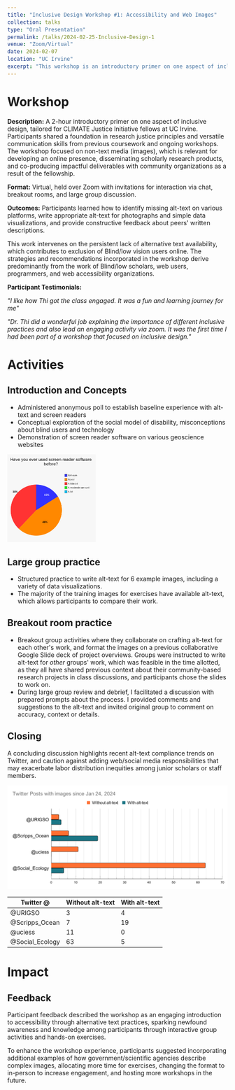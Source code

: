 ```yaml
---
title: "Inclusive Design Workshop #1: Accessibility and Web Images"
collection: talks
type: "Oral Presentation"
permalink: /talks/2024-02-25-Inclusive-Design-1
venue: "Zoom/Virtual"
date: 2024-02-07
location: "UC Irvine"
excerpt: "This workshop is an introductory primer on one aspect of inclusive design, tailored for CLIMATE Justice Initiative fellows at UC Irvine"
---
```

# Workshop

**Description:** A 2-hour introductory primer on one aspect of inclusive design, tailored for CLIMATE Justice Initiative fellows at UC Irvine. Participants shared a foundation in research justice principles and versatile communication skills from previous coursework and ongoing workshops.  The workshop focused on non-text media (images), which is relevant for developing an online presence, disseminating scholarly research products, and co-producing impactful deliverables with community organizations as a result of the fellowship. 

**Format:** Virtual, held over Zoom with invitations for interaction via chat, breakout rooms, and large group discussion.

**Outcomes:** Participants learned how to identify missing alt-text on various platforms, write appropriate alt-text for photographs and simple data visualizations, and provide constructive feedback about peers' written descriptions.

This work intervenes on the persistent lack of alternative text availability, which contributes to exclusion of Blind/low vision users online. The strategies and recommendations incorporated in the workshop derive predominantly from the work of Blind/low scholars, web users, programmers, and web accessibility organizations. 

**Participant Testimonials:** 

*"I like how Thi got the class engaged. It was a fun and learning journey for me"*

*"Dr. Thi did a wonderful job explaining the importance of different inclusive practices and also lead an engaging activity via zoom. It was the first time I had been part of a workshop that focused on inclusive design."*

# Activities

## Introduction and Concepts
* Administered anonymous poll to establish baseline experience with alt-text and screen readers
* Conceptual exploration of the social model of disability, misconceptions about blind users and technology
* Demonstration of screen reader software on various geoscience websites
  
<img src="/images/inclusive_design_screenreader_annotate.png"  width="40%" height="40%" alt = "Pie chart showing screenreader usage: 46% never, 38% a little bit, 15% not sure">

## Large group practice
* Structured practice to write alt-text for 6 example images, including a variety of data visualizations.  
* The majority of the training images for exercises have available alt-text, which allows participants to compare their work.

## Breakout room practice
* Breakout group activities where they collaborate on crafting alt-text for each other's work, and format the images on a previous collaborative Google Slide deck of project overviews. Groups were instructed to write alt-text for *other* groups' work, which was feasible in the time allotted, as they all have shared previous context about their community-based research projects in class discussions, and participants chose the slides to work on.
* During large group review and debrief, I facilitated a discussion with prepared prompts about the process. I provided comments and suggestions to the alt-text and invited original group to comment on accuracy, context or details. 

## Closing

A concluding discussion highlights recent alt-text compliance trends on Twitter, and caution against adding web/social media responsibilities that may exacerbate labor distribution inequities among junior scholars or staff members.

![Bar chart showing number Twitter posts with images with and without alt-text since Jan 24 (2 weeks) for different university groups. UCI Social Ecology posts the most images without alt-text, whereas Scripps Ocean posts the most images with alt-text.](/images/Twitter_posts_jan_24.svg "2-week period of Twitter Posts 1/24/24 to 2/6/24")

| Twitter @       | Without alt-text | With alt-text |
|-----------------|------------------|---------------|
| @URIGSO         | 3                | 4             |
| @Scripps_Ocean  | 7                | 19            |
| @uciess         | 11               | 0             |
| @Social_Ecology | 63               | 5             |

# Impact

## Feedback
Participant feedback described the workshop as an engaging introduction to accessibility through alternative text practices, sparking newfound awareness and knowledge among participants through interactive group activities and hands-on exercises.

To enhance the workshop experience, participants suggested incorporating additional examples of how government/scientific agencies describe complex images, allocating more time for exercises, changing the format to in-person to increase engagement, and hosting more workshops in the future.
